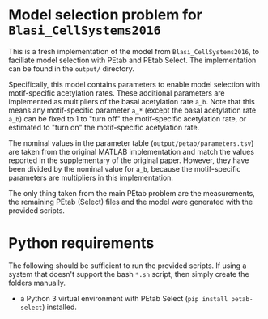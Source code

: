 # Model selection problem for `Blasi_CellSystems2016`
This is a fresh implementation of the model from `Blasi_CellSystems2016`, to faciliate model selection with PEtab and PEtab Select. The implementation can be found in the `output/` directory.

Specifically, this model contains parameters to enable model selection with motif-specific acetylation rates. These additional parameters are implemented as multipliers of the basal acetylation rate `a_b`.
Note that this means any motif-specific parameter `a_*` (except the basal acetylation rate `a_b`) can be fixed to 1 to "turn off" the motif-specific acetylation rate, or estimated to "turn on" the motif-specific acetylation rate.

The nominal values in the parameter table (`output/petab/parameters.tsv`) are taken from the original MATLAB implementation and match the values reported in the supplementary of the original paper. However, they have been divided by the nominal value for `a_b`, because the motif-specific parameters are multipliers in this implementation.

The only thing taken from the main PEtab problem are the measurements, the remaining PEtab (Select) files and the model were generated with the provided scripts.

# Python requirements
The following should be sufficient to run the provided scripts. If using a system that doesn't support the bash `*.sh` script, then simply create the folders manually.
- a Python 3 virtual environment with PEtab Select (`pip install petab-select`) installed.
